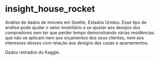 # insight_house_rocket

Análise de dados de imóveis em Seattle, Estados Unidos. Esse tipo de análise pode ajudar o setor imobiliário a se ajustar aos desejos dos compradores sem ter que perder 
tempo demonstrando várias residências que não se aplicam nem aos orçamentos dos seus clientes, nem aos interesses desses com relação aos designs das casas e apartamentos.

Dados retirados do Kaggle. 
